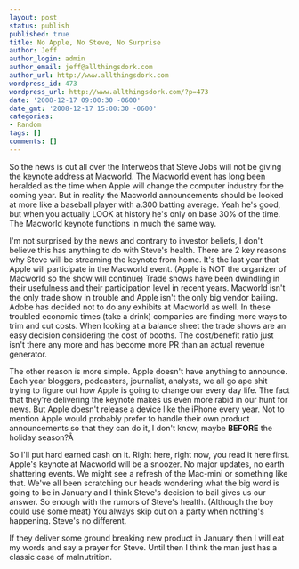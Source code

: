 ```yaml
---
layout: post
status: publish
published: true
title: No Apple, No Steve, No Surprise
author: Jeff
author_login: admin
author_email: jeff@allthingsdork.com
author_url: http://www.allthingsdork.com
wordpress_id: 473
wordpress_url: http://www.allthingsdork.com/?p=473
date: '2008-12-17 09:00:30 -0600'
date_gmt: '2008-12-17 15:00:30 -0600'
categories:
- Random
tags: []
comments: []
---
```

<p>So the news is out all over the Interwebs that Steve Jobs will not be giving the keynote address at Macworld. The Macworld event has long been heralded as the time when Apple will change the computer industry for the coming year. But in reality the Macworld announcements should be looked at more like a baseball player with a.300 batting average. Yeah he's good, but when you actually LOOK at history he's only on base 30% of the time. The Macworld keynote functions in much the same way.</p>
<p>I'm not surprised by the news and contrary to investor beliefs, I don't believe this has anything to do with Steve's health. There are 2 key reasons why Steve will be streaming the keynote from home. It's the last year that Apple will participate in the Macworld event. (Apple is NOT the organizer of Macworld so the show will continue) Trade shows have been dwindling in their usefulness and their participation level in recent years. Macworld isn't the only trade show in trouble and Apple isn't the only big vendor bailing. Adobe has decided not to do any exhibits at Macworld as well. In these troubled economic times (take a drink) companies are finding more ways to trim and cut costs. When looking at a balance sheet the trade shows are an easy decision considering the cost of booths. The cost/benefit ratio just isn't there any more and has become more PR than an actual revenue generator.</p>
<p>The other reason is more simple. Apple doesn't have anything to announce. Each year bloggers, podcasters, journalist, analysts, we all go ape shit trying to figure out how Apple is going to change our every day life. The fact that they're delivering the keynote makes us even more rabid in our hunt for news. But Apple doesn't release a device like the iPhone every year. Not to mention Apple would probably prefer to handle their own product announcements so that they can do it, I don't know, maybe <strong>BEFORE</strong> the holiday season?&Acirc;&nbsp;</p>
<p>So I'll put hard earned cash on it. Right here, right now, you read it here first. Apple's keynote at Macworld will be a snoozer. No major updates, no earth shattering events. We might see a refresh of the Mac-mini or something like that. We've all been scratching our heads wondering what the big word is going to be in January and I think Steve's decision to bail gives us our answer. So enough with the rumors of Steve's health. (Although the boy could use some meat) You always skip out on a party when nothing's happening. Steve's no different.</p>
<p>If they deliver some ground breaking new product in January then I will eat my words and say a prayer for Steve. Until then I think the man just has a classic case of malnutrition.</p>
